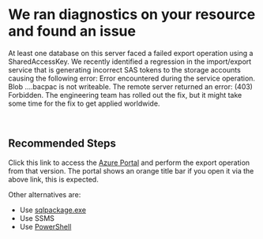 <properties
	pageTitle="Failed database Export using SAS key"
	description="Failed database Export using SAS key"
	infoBubbleText="Found recent failed database export using SAS key. See details on the right."
	service="microsoft.sql"
	resource="servers"
	authorAlias="vitomaz"
	ms.author="vitomaz"
	authors="vitomaz-msft"	
	displayOrder=""
	articleId="sql_ie_errorexportingdatabasefromportal"
	diagnosticScenario="sql_importexport"
	selfHelpType="diagnostics"
	supportTopicIds="32630420"
	resourceTags=""
	productPesIds="13491"
	cloudEnvironments="public,blackForest,fairfax,mooncake"
/>
# We ran diagnostics on your resource and found an issue

<!--issueDescription-->
At least one database on this server faced a failed export operation using a SharedAccessKey.
We recently identified a regression in the import/export service that is generating incorrect SAS tokens to the storage accounts causing the following error:
Error encountered during the service operation. Blob ....bacpac is not writeable. The remote server returned an error: (403) Forbidden.
The engineering team has rolled out the fix, but it might take some time for the fix to get applied worldwide.
<!--/issueDescription-->
<br>

## **Recommended Steps**

Click this link to access the [Azure Portal](https://portal.azure.com/?feature.canmodifystamps=true&microsoft_azure_storage=stage1) and perform the export operation from that version. The portal shows an orange title bar if you open it via the above link, this is expected.

Other alternatives are:

- Use [sqlpackage.exe](https://docs.microsoft.com/azure/sql-database/sql-database-export#export-to-a-bacpac-file-using-the-sqlpackage-utility)
- Use SSMS
- Use [PowerShell](https://docs.microsoft.com/powershell/module/azurerm.sql/new-azurermsqldatabaseexport?view=azurermps-6.13.0)
